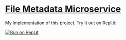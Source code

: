 # [File Metadata Microservice](https://www.freecodecamp.org/learn/apis-and-microservices/apis-and-microservices-projects/file-metadata-microservice)
My implementation of this project. Try it out on Repl.it:

[![Run on Repl.it](https://repl.it/badge/github/eastraining/fcc-filemetadata-am)](https://repl.it/github/eastraining/fcc-filemetadata-am)